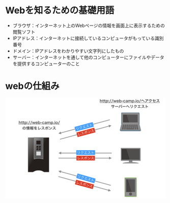 # Webを知るための基礎用語
- ブラウザ：インターネット上のWebページの情報を画面上に表示するための閲覧ソフト
- IPアドレス：インターネットに接続しているコンピュータがもっている識別番号
- ドメイン：IPアドレスをわかりやすい文字列にしたもの
- サーバー：インターネットを通して他のコンピューターにファイルやデータを提供するコンピューターのこと

# webの仕組み
![Webの仕組み](images/web.jpeg)